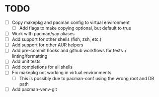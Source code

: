 # TODO
- [ ] Copy makepkg and pacman config to virtual environment
    - [ ] Add flags to make copying optional, but default to true
- [ ] Work with pacman/yay aliases
- [ ] Add support for other shells (fish, zsh, etc.)
- [ ] Add support for other AUR helpers
- [ ] Add pre-commit hooks and github workflows for tests + linting/formatting
- [ ] Add unit tests
- [ ] Add completions for all shells
- [ ] Fix makepkg not working in virtual environments
    - [ ] This is possibly due to pacman-conf using the wrong root and DB path
- [ ] Add pacman-venv-git
